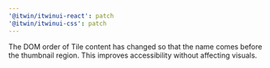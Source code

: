 ```yaml
---
'@itwin/itwinui-react': patch
'@itwin/itwinui-css': patch
---
```


The DOM order of Tile content has changed so that the name comes before the thumbnail region. This improves accessibility without affecting visuals.
